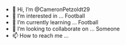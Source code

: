 - 👋 Hi, I’m @CameronPetzoldt29
- 👀 I’m interested in ... Football
- 🌱 I’m currently learning ... Football
- 💞️ I’m looking to collaborate on ... Someone
- 📫 How to reach me ... 

<!---
CameronPetzoldt29/CameronPetzoldt29 is a ✨ special ✨ repository because its `README.md` (this file) appears on your GitHub profile.
You can click the Preview link to take a look at your changes.
--->
